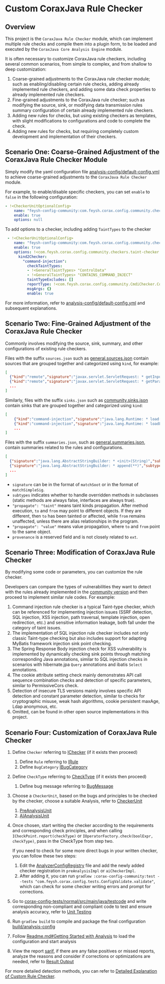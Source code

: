 <!-- Merge custom-checker and plugin-infrastructure

The purpose is to tell developers how to develop a checker


The compiled exception output is located at community/build/reports/tests/test/index.html
-->



# Custom CoraxJava Rule Checker

## Overview

This project is the `CoraxJava Rule Checker` module, which can implement multiple rule checks and compile them into a plugin form, to be loaded and executed by the `CoraxJava Core Analysis Engine` module.

It is often necessary to customize CoraxJava rule checkers, including several common scenarios, from simple to complex, and from shallow to deep customization:
1. Coarse-grained adjustments to the CoraxJava rule checker module; such as enabling/disabling certain rule checks, adding already implemented rule checkers, and adding some data check properties to already implemented rule checkers.
2. Fine-grained adjustments to the CoraxJava rule checker; such as modifying the source, sink, or modifying data transmission rules summary configuration of certain already implemented rule checkers.
3. Adding new rules for checks, but using existing checkers as templates, with slight modifications to configurations and code to complete the check.
4. Adding new rules for checks, but requiring completely custom development and implementation of their checkers.

## Scenario One: Coarse-Grained Adjustment of the CoraxJava Rule Checker Module

Simply modify the yaml configuration file [analysis-config/default-config.yml](/build/analysis-config/default-config.yml) to achieve coarse-grained adjustments to the `CoraxJava Rule Checker` module.

For example, to enable/disable specific checkers, you can set `enable` to `false` in the following configuration:
```yml
- !<CheckerUnitOptionalConfig>
    name: "feysh-config-community:com.feysh.corax.config.community.checkers.httponly-cookie"
    enable: true
    options: null
```

To add options to a checker, including adding `TaintTypes` to the checker
```yaml
 - !<CheckerUnitOptionalConfig>
    name: "feysh-config-community:com.feysh.corax.config.community.checkers.taint-checker"
    enable: true
    options: !<com.feysh.corax.config.community.checkers.taint-checker.Options>
      kind2Checker:
        "command-injection":
          checkTaintTypes:
          - !<GeneralTaintTypes> "ControlData"
          - !<GeneralTaintTypes> "CONTAINS_COMMAND_INJECT"
          taintTypeExcludes: []
          reportType: !<com.feysh.corax.config.community.CmdiChecker.CommandInjection> {}
          msgArgs: {}
          enable: true
```

For more information, refer to [analysis-config/default-config.yml](/build/analysis-config/default-config.yml) and subsequent explanations.

## Scenario Two: Fine-Grained Adjustment of the CoraxJava Rule Checker

Commonly involves modifying the source, sink, summary, and other configurations of existing rule checkers.

Files with the suffix `sources.json` such as [general.sources.json](/corax-config-general/rules/general.sources.json) contain sources that are grouped together and categorized using `kind`, for example:

```json
[
  {"kind":"remote","signature":"javax.servlet.ServletRequest: * getInputStream()","subtypes":false,"arg":"ReturnValue","provenance":"manual","ext":""},
  {"kind":"remote","signature":"javax.servlet.ServletRequest: * getParameter(String)","subtypes":false,"arg":"ReturnValue","provenance":"manual","ext":""},
  ...
]
```

Similarly, files with the suffix `sinks.json` such as [community.sinks.json](/corax-config-community/rules/community.sinks.json) contain sinks that are grouped together and categorized using `kind`:

```json
[
    {"kind":"command-injection","signature":"java.lang.Runtime: * load(String)","subtypes":false,"arg":"Argument[0]","provenance":"ai-manual","ext":""},
    {"kind":"command-injection","signature":"java.lang.Runtime: * loadLibrary(String)","subtypes":false,"arg":"Argument[0]","provenance":"ai-manual","ext":""},
    ...
]

```

Files with the suffix `summaries.json`, such as [general.summaries.json](/corax-config-general/rules/general.summaries.json), contain summaries related to the rules and configurations.

```json
[
  {"signature":"java.lang.AbstractStringBuilder: * <init>(String)","subtypes":true,"argTo":"Argument[this]","propagate":"taint","argFrom":"Argument[0]","provenance":"manual","ext":""},
  {"signature":"java.lang.AbstractStringBuilder: * append(**)","subtypes":true,"argTo":"ReturnValue","propagate":"value","argFrom":"Argument[this]","provenance":"manual","ext":""}
  ...
]
```

- `signature` can be in the format of `matchSoot` or in the format of `matchSimpleSig`.
- `subtypes` indicates whether to handle overridden methods in subclasses (static methods are always false, interfaces are always true).
- `"propagate": "taint"` means taint kinds propagation. After method execution, `to` and `from` may point to different objects. If they are different, then `to` has been tainted or affected, while `from` remains unaffected, unless there are alias relationships in the program.
- `"propagate": "value"` means value propagation, where `to` and `from` point to the same object.
- `provenance` is a reserved field and is not closely related to `ext`.




## Scenario Three: Modification of CoraxJava Rule Checker

By modifying some code or parameters, you can customize the rule checker.

Developers can compare the types of vulnerabilities they want to detect with the rules already implemented in the [community version](feature_diff.md#已开放规则) and then proceed to implement similar rule codes. For example:

1. Command injection rule checker is a typical Taint-type checker, which can be referenced for implementing injection issues (SSRF detection, SQL injection, XSS injection, path traversal, template injection, open redirection, etc.) and sensitive information leakage, both fall under the category of taint issues.
2. The implementation of SQL injection rule checker includes not only classic Taint-type checking but also includes support for adapting MyBatis framework injection sink point checking.
3. The Spring Response Body injection check for XSS vulnerability is implemented by dynamically checking sink points through matching corresponding Java annotations, similar to SQL injection checks in scenarios with hibernate.jpa `Query` annotations and ibatis `Select` annotations.
4. The cookie attribute setting check mainly demonstrates API call sequence combination checks and detection of specific parameters, similar to PermissiveCors check.
5. Detection of insecure TLS versions mainly involves specific API detection and constant parameter detection, similar to checks for cryptographic misuse, weak hash algorithms, cookie persistent maxAge, Ldap anonymous, etc.
6. Omitted, can be found in other open source implementations in this project.



## Scenario Four: Customization of CoraxJava Rule Checker

1. Define `Checker` referring to [IChecker](plugin-infrastructure.md#ichecker) (if it exists then proceed)
   1. Define `Rule` referring to [IRule](plugin-infrastructure.md#irule)
   2. Define `BugCategory` [IBugCategory](plugin-infrastructure.md#ibugcategory)
   
2. Define `CheckType` referring to [CheckType](plugin-infrastructure.md#checktype) (if it exists then proceed)
   
   1. Define bug message referring to [BugMessage](plugin-infrastructure.md#bugmessage)
   
3. Choose a `CheckerUnit`, based on the bugs and principles to be checked by the checker, choose a suitable Analysis, refer to [CheckerUnit](plugin-infrastructure.md#checkerunit)
   1. [PreAnalysisUnit](plugin-infrastructure.md#preanalysisunit)
   2. [AIAnalysisUnit](plugin-infrastructure.md#aianalysisunit)
   
4. Once chosen, start writing the checker according to the requirements and corresponding check principles, and when calling `ICheckPoint.report(checkType)` or `IOperatorFactory.check(boolExpr, checkType)`, pass in the CheckType from step two.

   If you need to check for some more direct bugs in your written checker, you can follow these two steps:

   1. Edit the [AnalyzerConfigRegistry](/corax-config-community/src/main/kotlin/com/feysh/corax/config/community/AnalyzerConfigRegistry.kt) file and add the newly added checker registration in `preAnalysisImpl` or `aiCheckerImpl`.
   2. After adding it, you can run `gradlew :corax-config-community:test --tests "com.feysh.corax.config.tests.ConfigValidate.validate"`, which can check for some checker writing errors and prompt for corrections.

5. Go to [corax-config-tests/normal/src/main/java/testcode](/corax-config-tests/normal/src/main/java/testcode) and write corresponding non-compliant and compliant code to test and ensure analysis accuracy, refer to [Unit Testing](unit-tests.md)

6. Run `gradlew build` to compile and package the final configuration [build/analysis-config](/build/analysis-config)

7. Follow [Readme.md#Getting Started with Analysis](/Readme.md#开始分析) to load the configuration and start analysis

8. View the report [sarif](/build/output/sarif), if there are any false positives or missed reports, analyze the reasons and consider if corrections or optimizations are needed, refer to [Result Output](usage.md#结果输出)

For more detailed detection methods, you can refer to [Detailed Explanation of Custom Rule Checker](checker-detail.md).